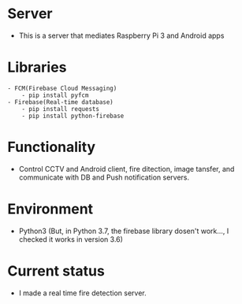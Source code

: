 # Server
- This is a server that mediates Raspberry Pi 3 and Android apps

# Libraries
    - FCM(Firebase Cloud Messaging)
        - pip install pyfcm
    - Firebase(Real-time database)
        - pip install requests
        - pip install python-firebase

# Functionality 
- Control CCTV and Android client, fire ditection, image tansfer, and communicate with DB and Push notification servers.  

# Environment
- Python3 (But, in Python 3.7, the firebase library dosen't work..., I checked it works in version 3.6)

# Current status
- I made a real time fire detection server.
